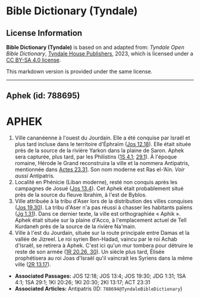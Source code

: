 # Bible Dictionary (Tyndale)

## License Information

**Bible Dictionary (Tyndale)** is based on and adapted from: _Tyndale Open Bible Dictionary_, [Tyndale House Publishers](https://tyndaleopenresources.com/), 2023, which is licensed under a [CC BY-SA 4.0 license](https://creativecommons.org/licenses/by-sa/4.0/legalcode.en).

This markdown version is provided under the same license.



--------------------------------

## Aphek (id: 788695)

APHEK
=====

1. Ville cananéenne à l'ouest du Jourdain. Elle a été conquise par Israël et plus tard incluse dans le territoire d'Éphraïm ([Jos 12\.18](https://ref.ly/Josh12:18)). Elle était située près de la source de la rivière Yarkon dans la plaine de Saron. Aphek sera capturée, plus tard, par les Philistins ([1S 4\.1](https://ref.ly/1Sam4:1); [29\.1](https://ref.ly/1Sam29:1)). À l'époque romaine, Hérode le Grand reconstruira la ville et la nommera Antipatris, mentionnée dans [Actes 23\.31](https://ref.ly/Acts23:31). Son nom moderne est Ras el\-‘Aïn. *Voir aussi* Antipatris.
2. Localité en Phénicie (Liban moderne), resté non conquis après les campagnes de Josué ([Jos 13\.4](https://ref.ly/Josh13:4)). Cet Aphek était probablement situé près de la source du fleuve Ibrahim, à l'est de Byblos.
3. Ville attribuée à la tribu d'Aser lors de la distribution des villes conquises ([Jos 19\.30](https://ref.ly/Josh19:30)). La tribu d'Aser n'a pas réussi à chasser les habitants païens ([Jg 1\.31](https://ref.ly/Judg1:31)). Dans ce dernier texte, la ville est orthographiée « Aphik ». Aphek était située sur la plaine d'Acco, à l'emplacement actuel de Tell Kurdaneh près de la source de la rivière Na'main.
4. Ville à l'est du Jourdain, située sur la route principale entre Damas et la vallée de Jizreel. Le roi syrien Ben\-Hadad, vaincu par le roi Achab d'Israël, se retirera à Aphek. C'est ici qu'un mur tombera pour détruire le reste de son armée ([1R 20\.26, 30](https://ref.ly/1Kgs20:26,1Kgs20:30)). Un siècle plus tard, Élisée prophétisera au roi Joas d'Israël qu'il vaincrait les Syriens dans la même ville ([2R 13\.17](https://ref.ly/2Kgs13:17)).

* **Associated Passages:** JOS 12:18; JOS 13:4; JOS 19:30; JDG 1:31; 1SA 4:1; 1SA 29:1; 1KI 20:26; 1KI 20:30; 2KI 13:17; ACT 23:31
* **Associated Articles:** Antipatris (ID: `788694@TyndaleBibleDictionary`)

